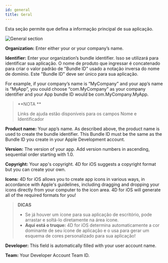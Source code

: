 ```yaml
---
id: general
title: Geral
---
```


Esta seção permite que defina a informação principal de sua aplicação.

![General section](assets/en/project-editor/General-section-4D-for-iOS.png)

**Organization:** Enter either your or your company’s name.

**Identifier:** Enter your organization’s bundle identifier. Isso se utilizará para identificar sua aplicação. O nome de produto que ingressar é concatenado para criar o valor padrão de "Bundle ID" usado a notação inversa do nome de domínio. Este "Bundle ID" deve ser único para sua aplicação.

For example, if your company’s name is “MyCompany” and your app’s name is “MyApp”, you could choose “com.MyCompany” as your company identifier and your App bundle ID would be com.MyCompany.MyApp.

> **NOTA **
> 
> Links de ajuda estão disponíveis para os campos Nome e Identificador

**Product name:** Your app’s name. As described above, the product name is used to create the bundle identifier. This Bundle ID must be the same as the Bundle ID you create in your Apple Development account.

**Version:** The version of your app. Add version numbers in ascending, sequential order starting with 1.0.

**Copyright:** Your app's copyright. 4D for iOS suggests a copyright format but you can create your own.

**Icons:** 4D for iOS allows you to create app icons in various ways, in accordance with  Apple's guidelines, including dragging and dropping your icons directly from your computer to the icon area. 4D for iOS will generate all of the required formats for you!

> **DICAS**
> 
> * Se já houver um ícone para sua aplicação de escritório, pode arrastar e soltá-lo diretamente na área ícone.
> * **Aqui está o truque:** 4D for iOS determina automaticamente a cor dominante de seu ícone de aplicação e o usa para gerar um esquema de cores personalizado para sua aplicação!


**Developer:** This field is automatically filled with your user account name.

**Team:** Your Developer Account Team ID.
